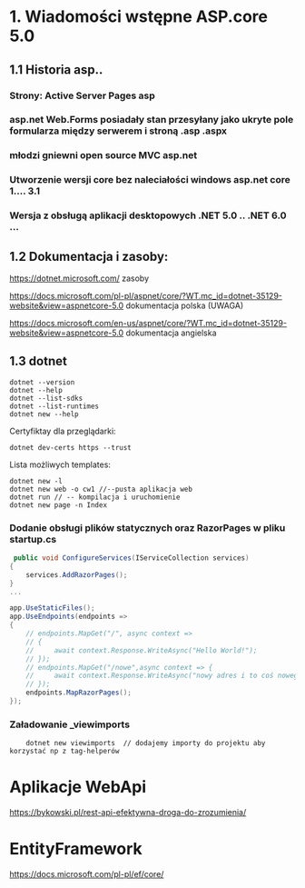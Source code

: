 # 1. Wiadomości wstępne ASP.core 5.0
## 1.1 Historia asp..
### Strony: Active Server Pages asp
### asp.net Web.Forms posiadały stan przesyłany jako ukryte pole formularza między serwerem i stroną .asp .aspx
### młodzi gniewni open source MVC asp.net
### Utworzenie wersji core bez naleciałości windows asp.net core   1....  3.1
### Wersja z obsługą aplikacji desktopowych .NET 5.0   .. .NET 6.0 ...
## 1.2 Dokumentacja i zasoby:
https://dotnet.microsoft.com/ zasoby

https://docs.microsoft.com/pl-pl/aspnet/core/?WT.mc_id=dotnet-35129-website&view=aspnetcore-5.0  dokumentacja polska (UWAGA)

https://docs.microsoft.com/en-us/aspnet/core/?WT.mc_id=dotnet-35129-website&view=aspnetcore-5.0    dokumentacja angielska

## 1.3 dotnet
```console
dotnet --version
dotnet --help
dotnet --list-sdks
dotnet --list-runtimes
dotnet new --help 
```

Certyfiktay dla przeglądarki:
```cons
dotnet dev-certs https --trust
```
Lista możliwych templates:

```console
dotnet new -l
dotnet new web -o cw1 //--pusta aplikacja web
dotnet run // -- kompilacja i uruchomienie
dotnet new page -n Index
```
### Dodanie obsługi plików statycznych oraz RazorPages w pliku startup.cs

```csharp
 public void ConfigureServices(IServiceCollection services)
{
    services.AddRazorPages();
}
...

app.UseStaticFiles();
app.UseEndpoints(endpoints =>
{
    // endpoints.MapGet("/", async context =>
    // {
    //     await context.Response.WriteAsync("Hello World!");
    // });
    // endpoints.MapGet("/nowe",async context => {
    //     await context.Response.WriteAsync("nowy adres i to coś nowego");
    // });
    endpoints.MapRazorPages();
});
```
### Załadowanie _viewimports
```console
    dotnet new viewimports  // dodajemy importy do projektu aby korzystać np z tag-helperów
```

# Aplikacje WebApi
https://bykowski.pl/rest-api-efektywna-droga-do-zrozumienia/

# EntityFramework
https://docs.microsoft.com/pl-pl/ef/core/
